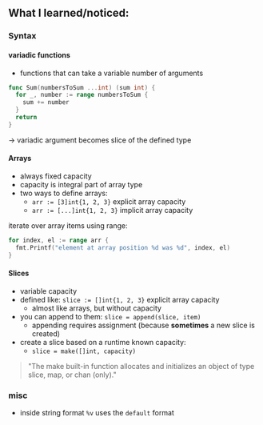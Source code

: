 ## What I learned/noticed:

### Syntax

#### variadic functions

- functions that can take a variable number of arguments

```go
func Sum(numbersToSum ...int) (sum int) {
  for _, number := range numbersToSum {
    sum += number
  }
  return
}
```

  -> variadic argument becomes slice of the defined type

#### Arrays

- always fixed capacity
- capacity is integral part of array type
- two ways to define arrays:
  -  `arr := [3]int{1, 2, 3}` explicit array capacity
  -  `arr := [...]int{1, 2, 3}` implicit array capacity

iterate over array items using range:
```go
for index, el := range arr {
  fmt.Printf("element at array position %d was %d", index, el)
}
```

#### Slices

- variable capacity
- defined like: `slice := []int{1, 2, 3}` explicit array capacity
  - almost like arrays, but without capacity
- you can append to them: `slice = append(slice, item)`
  - appending requires assignment (because **sometimes** a new slice is created)
- create a slice based on a runtime known capacity:
  - `slice = make([]int, capacity)`

> "The make built-in function allocates and initializes an object of type slice, map, or chan (only)."

### misc

- inside string format `%v` uses the `default` format
